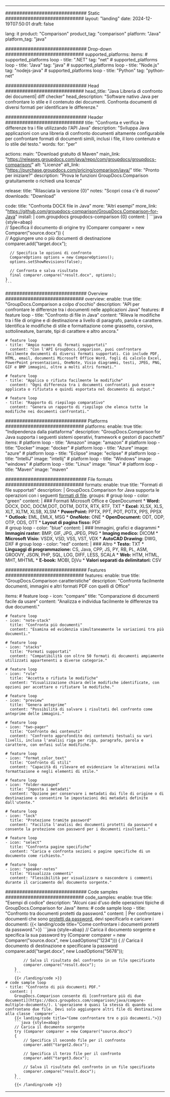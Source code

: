 
---
############################# Static ############################
layout: "landing"
date: 2024-12-19T07:50:01
draft: false

lang: it
product: "Comparison"
product_tag: "comparison"
platform: "Java"
platform_tag: "java"

############################# Drop-down ############################
supported_platforms:
  items:
    # supported_platforms loop
    - title: ".NET"
      tag: "net"
    # supported_platforms loop
    - title: "Java"
      tag: "java"
    # supported_platforms loop
    - title: "Node.js"
      tag: "nodejs-java"
    # supported_platforms loop
    - title: "Python"
      tag: "python-net"

############################# Head ############################
head_title: "Java Libreria di confronto dei documenti| diff checker"
head_description: "Software nativo Java per confrontare lo stile e il contenuto dei documenti. Confronta documenti di diversi formati per identificare le differenze."

############################# Header ############################
title: "Confronta e verifica le differenze tra i file utilizzando l'API Java"
description: "Sviluppa Java applicazioni con una libreria di confronto documenti altamente configurabile per confrontare formati di documenti simili, inclusi i file, il loro contenuto e lo stile del testo."
words:
  for: "per"

actions:
  main: "Download gratuito di Maven"
  main_link: "https://releases.groupdocs.com/java/repo/com/groupdocs/groupdocs-comparison/"
  alt: "Licenze"
  alt_link: "https://purchase.groupdocs.com/pricing/comparison/java/"
  title: "Pronto per iniziare?"
  description: "Prova le funzioni GroupDocs.Comparison gratuitamente o richiedi una licenza"

release:
  title: "Rilasciata la versione {0}"
  notes: "Scopri cosa c'è di nuovo"
  downloads: "Download"

code:
  title: "Confronta DOCX file in Java"
  more: "Altri esempi"
  more_link: "https://github.com/groupdocs-comparison/GroupDocs.Comparison-for-Java"
  install: |
    <dependency>
      <groupId>com.groupdocs</groupId>
      <artifactId>groupdocs-comparison</artifactId>
      <version>{0}</version>
    </dependency>
  content: |
    ```java {style=abap}  
    // Specifica il documento di origine
    try (Comparer comparer = new Comparer("source.docx"))
    {    
      // Aggiungere uno o più documenti di destinazione
      comparer.add("target.docx");

      // Specifica le opzioni di confronto
      CompareOptions options = new CompareOptions();
      options.setShowRevisions(false);

      // Confronta e salva risultato
      final comparer.compare("result.docx", options);
    }    
    ```

############################# Overview ############################
overview:
  enable: true
  title: "GroupDocs.Comparison a colpo d'occhio"
  description: "API per confrontare le differenze tra i documenti nelle applicazioni Java"
  features:
    # feature loop
    - title: "Confronto di file in Java"
      content: "Rileva le modifiche tra i file di origine e di destinazione a livello di paragrafo, parola e carattere. Identifica le modifiche di stile e formattazione come grassetto, corsivo, sottolineature, barrate, tipi di carattere e altro ancora."

    # feature loop
    - title: "Ampio numero di formati supportati"
      content: "Con l'API GroupDocs.Comparison, puoi confrontare facilmente documenti di diversi formati supportati. Ciò include PDF, HTML, email, documenti Microsoft Office Word, fogli di calcolo Excel, PowerPoint presentazioni, OneNote, Visio diagrammi, testi, JPEG, PNG, GIF e BMP immagini, oltre a molti altri formati."

    # feature loop
    - title: "Applica o rifiuta facilmente le modifiche"
      content: "Ogni differenza tra i documenti confrontati può essere applicata o rifiutata e quindi esportata nel documento di output."

    # feature loop
    - title: "Rapporto di riepilogo comparativo"
      content: "Genera un rapporto di riepilogo che elenca tutte le modifiche nei documenti confrontati."

############################# Platforms ############################
platforms:
  enable: true
  title: "Indipendenza dalla piattaforma"
  description: "GroupDocs.Comparison for Java supporta i seguenti sistemi operativi, framework e gestori di pacchetti"
  items:
    # platform loop
    - title: "Amazon"
      image: "amazon"
    # platform loop
    - title: "Docker"
      image: "docker"
    # platform loop
    - title: "Azure"
      image: "azure"
    # platform loop
    - title: "Eclipse"
      image: "eclipse"
    # platform loop
    - title: "IntelliJ"
      image: "intellij"
    # platform loop
    - title: "Windows"
      image: "windows"
    # platform loop
    - title: "Linux"
      image: "linux"
    # platform loop
    - title: "Maven"
      image: "maven"

############################# File formats ############################
formats:
  enable: true
  title: "Formati di file supportati"
  description: |
    GroupDocs.Comparison for Java supporta le operazioni con i seguenti [formati di file](https://docs.groupdocs.com/comparison/java/supported-document-formats/).
  groups:
    # group loop
    - color: "green"
      content: |
        ### Formati Microsoft Office e OpenDocument
        * **Word:** DOCX, DOC, DOCM,DOT, DOTM, DOTX, RTX, RTF, TXT
        * **Excel:** XLSX, XLS, XLT, XLTM, XLSB, XLSM
        * **PowerPoint:** PPTX, PPT, POT, POTX, PPS, PPSX
        * **Outlook:** EML, EMLX, MSG
        * **OneNote:** ONE
        * **OpenDocument:** ODT, ODP, OTP, ODS, OTT
        * **Layout di pagina fisso:** PDF        
    # group loop
    - color: "blue"
      content: |
        ### Immagini, grafici e diagrammi
        * **Immagini raster:** BMP, GIF, JPG, JPEG, PNG
        * **Imaging medico:** DICOM
        * **Microsoft Visio:** VSDX, VSD, VSS, VST, VDX
        * **AutoCAD Drawing:** DWG, DXF
      # group loop
    - color: "red"
      content: |
        ### Altro
        * **Testo:** TXT
        * **Linguaggi di programmazione:** CS, Java, CPP, JS, PY, RB, PL, ASM, GROOVY, JSON, PHP, SQL, LOG, DIFF, LESS, SCALA
        * **Web:** HTM, HTML, MHT, MHTML
        * **E-book:** MOBI, DjVu
        * **Valori separati da delimitatori:** CSV

############################# Features ############################
features:
  enable: true
  title: "GroupDocs.Comparison caratteristiche"
  description: "Confronta facilmente documenti, immagini e altri formati PDF con quelli di Office"

  items:
    # feature loop
    - icon: "compare"
      title: "Comparazione di documenti facile da usare"
      content: "Analizza e individua facilmente le differenze tra due documenti."

    # feature loop
    - icon: "note-stack"
      title: "Confronta più documenti"
      content: "Esamina ed evidenzia simultaneamente le variazioni tra più documenti."

    # feature loop
    - icon: "stacks"
      title: "Formati supportati"
      content: "Compatibilità con oltre 50 formati di documenti ampiamente utilizzati appartenenti a diverse categorie."

    # feature loop
    - icon: "rule"
      title: "Accetta o rifiuta le modifiche"
      content: "Visualizzazione chiara delle modifiche identificate, con opzioni per accettare o rifiutare le modifiche."

    # feature loop
    - icon: "preview"
      title: "Genera anteprime"
      content: "Possibilità di salvare i risultati del confronto come anteprime delle immagini."

    # feature loop
    - icon: "two-pager"
      title: "Confronto dei contenuti"
      content: "Confronto approfondito dei contenuti testuali su vari livelli, inclusa l'analisi riga per riga, paragrafo, parola e carattere, con enfasi sulle modifiche."

    # feature loop
    - icon: "format_color_text"
      title: "Confronto di stili"
      content: "Capacità di rilevare ed evidenziare le alterazioni nella formattazione e negli elementi di stile."

    # feature loop
    - icon: "folder-managed"
      title: "Imposta i metadati"
      content: "Opzione per conservare i metadati dai file di origine o di destinazione o consentire le impostazioni dei metadati definite dall'utente."

    # feature loop
    - icon: "lock"
      title: "Protezione tramite password"
      content: "Facilita l'analisi dei documenti protetti da password e consente la protezione con password per i documenti risultanti."

    # feature loop
    - icon: "select"
      title: "Confronta pagine specifiche"
      content: "Carica e confronta sezioni o pagine specifiche di un documento come richiesto."

    # feature loop
    - icon: "speaker-notes"
      title: "Visualizza commenti"
      content: "Flessibilità per visualizzare o nascondere i commenti durante il caricamento del documento sorgente."

############################# Code samples ############################
code_samples:
  enable: true
  title: "Esempi di codice"
  description: "Alcuni casi d'uso delle operazioni tipiche di GroupDocs.Comparison for Java"
  items:
    # code sample loop
    - title: "Confronto tra documenti protetti da password."
      content: |
        Per confrontare i documenti che sono [protetti da password](https://docs.groupdocs.com/comparison/java/load-password-protected-documents/), devi specificarlo e caricare i documenti:
        {{< landing/code title="Come confrontare i documenti protetti da password.">}}
        ```java {style=abap}
        // Carica il documento sorgente e specifica la sua password
        try (Comparer comparer = new Comparer("source.docx", new LoadOptions("1234")))
        {
            // Carica il documento di destinazione e specificane la password
            comparer.add("target.docx", new LoadOptions("5678"));
        
            // Salva il risultato del confronto in un file specificato
            comparer.compare("result.docx");
        }
        ```
        {{< /landing/code >}}
    # code sample loop
    - title: "Confronto di più documenti PDF."
      content: |
        GroupDocs.Comparison consente di [confrontare più di due documenti](https://docs.groupdocs.com/comparison/java/compare-multiple-documents/). L'operazione è quasi la stessa di quando si confrontano due file. Devi solo aggiungere altri file di destinazione alla classe `comparer`.
        {{< landing/code title="Come confrontare tre o più documenti.">}}
        ```java {style=abap}   
        // Carica il documento sorgente
        try (Comparer comparer = new Comparer("source.docx") 
        {
            // Specifica il secondo file per il confronto
            comparer.add("target2.docx");

            // Specifica il terzo file per il confronto
            comparer.add("target3.docx");

            // Salva il risultato del confronto in un file specificato
            comparer.compare("result.docx");
        }
        ```
        {{< /landing/code >}}

---


